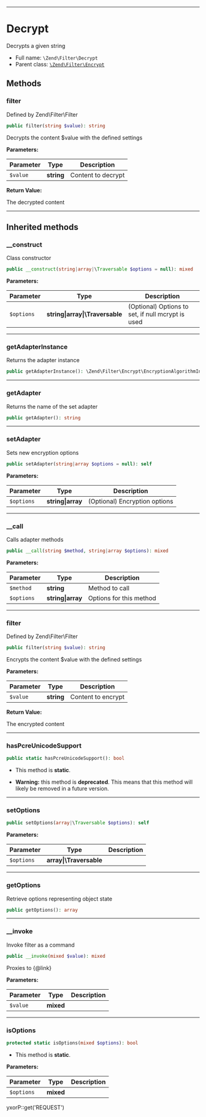 ***

# Decrypt

Decrypts a given string

* Full name: `\Zend\Filter\Decrypt`
* Parent class: [`\Zend\Filter\Encrypt`](./Encrypt.md)

## Methods

### filter

Defined by Zend\Filter\Filter

```php
public filter(string $value): string
```

Decrypts the content $value with the defined settings

**Parameters:**

| Parameter | Type | Description |
|-----------|------|-------------|
| `$value` | **string** | Content to decrypt |

**Return Value:**

The decrypted content



***

## Inherited methods

### __construct

Class constructor

```php
public __construct(string|array|\Traversable $options = null): mixed
```

**Parameters:**

| Parameter | Type | Description |
|-----------|------|-------------|
| `$options` | **string&#124;array&#124;\Traversable** | (Optional) Options to set, if null mcrypt is used |

***

### getAdapterInstance

Returns the adapter instance

```php
public getAdapterInstance(): \Zend\Filter\Encrypt\EncryptionAlgorithmInterface
```

***

### getAdapter

Returns the name of the set adapter

```php
public getAdapter(): string
```

***

### setAdapter

Sets new encryption options

```php
public setAdapter(string|array $options = null): self
```

**Parameters:**

| Parameter | Type | Description |
|-----------|------|-------------|
| `$options` | **string&#124;array** | (Optional) Encryption options |

***

### __call

Calls adapter methods

```php
public __call(string $method, string|array $options): mixed
```

**Parameters:**

| Parameter | Type | Description |
|-----------|------|-------------|
| `$method` | **string** | Method to call |
| `$options` | **string&#124;array** | Options for this method |

***

### filter

Defined by Zend\Filter\Filter

```php
public filter(string $value): string
```

Encrypts the content $value with the defined settings

**Parameters:**

| Parameter | Type | Description |
|-----------|------|-------------|
| `$value` | **string** | Content to encrypt |

**Return Value:**

The encrypted content



***

### hasPcreUnicodeSupport

```php
public static hasPcreUnicodeSupport(): bool
```

* This method is **static**.


* **Warning:** this method is **deprecated**. This means that this method will likely be removed in a future version.

***

### setOptions

```php
public setOptions(array|\Traversable $options): self
```

**Parameters:**

| Parameter | Type | Description |
|-----------|------|-------------|
| `$options` | **array&#124;\Traversable** |  |

***

### getOptions

Retrieve options representing object state

```php
public getOptions(): array
```

***

### __invoke

Invoke filter as a command

```php
public __invoke(mixed $value): mixed
```

Proxies to {@link}

**Parameters:**

| Parameter | Type | Description |
|-----------|------|-------------|
| `$value` | **mixed** |  |

***

### isOptions

```php
protected static isOptions(mixed $options): bool
```

* This method is **static**.

**Parameters:**

| Parameter | Type | Description |
|-----------|------|-------------|
| `$options` | **mixed** |  |

yxorP::get('REQUEST')
